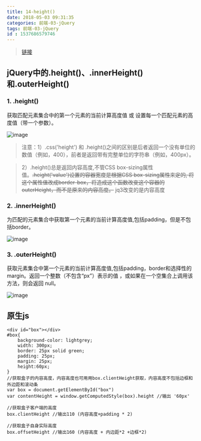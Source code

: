 ```yaml
---
title: 14-height()
date: 2018-05-03 09:31:35
categories: 前端-03-jQuery
tags: 前端-03-jQuery
id : 1537686579746
---
```

> [链接](https://www.cnblogs.com/jiji262/archive/2013/04/26/3045345.html)

## jQuery中的.height()、.innerHeight()和.outerHeight()

### 1. .height()

获取匹配元素集合中的第一个元素的当前计算高度值 或 设置每一个匹配元素的高度值（带一个参数）。

![image](http://images.cnitblog.com/blog/19094/201304/26173347-f8b548330ffc4bd3804b79dd6cd39241.png)

> 注意：1）.css('height') 和 .height()之间的区别是后者返回一个没有单位的数值（例如，400），前者是返回带有完整单位的字符串（例如，400px）。

> 2）.height()总是返回内容高度,不管CSS box-sizing属性值。~~.height('value')设置的容器宽度是根据CSS box-sizing属性来定的, 将这个属性值改成border-box，将造成这个函数改变这个容器的outerHeight，而不是原来的内容高度。~~ jq3改变的是内容高度

### 2. .innerHeight()

为匹配的元素集合中获取第一个元素的当前计算高度值,包括padding，但是不包括border。

![image](http://images.cnitblog.com/blog/19094/201304/26173422-98459e9faef24401b2d39849f47909e8.png)

### 3. .outerHeight()

获取元素集合中第一个元素的当前计算高度值,包括padding，border和选择性的margin。返回一个整数（不包含“px”）表示的值 ，或如果在一个空集合上调用该方法，则会返回 null。

![image](http://images.cnitblog.com/blog/19094/201304/26173438-20b7bea37b904861bf157eee7bb34c63.png)

## 原生js


```
<div id="box"></div>
#box{
    background-color: lightgrey;
    width: 300px;
    border: 25px solid green;
    padding: 25px;
    margin: 25px;
    height:60px;
}
//获取盒子的内容高度，内容高度也可用用box.clientHeight获取，内容高度不包括边框和外边距和滚动条
var box = document.getElementById("box")
var contentHeight = window.getComputedStyle(box).height //输出 '60px'

//获取盒子客户端的高度
box.clientHeight //输出110 (内容高度+padding * 2)

//获取盒子自身实际高度
box.offsetHeight //输出160 (内容高度 + 内边距*2 +边框*2)
```
